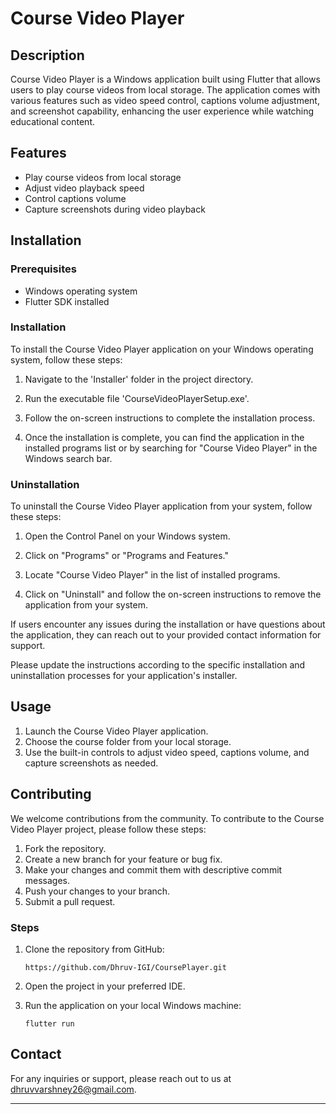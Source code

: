 # Course Video Player

## Description

Course Video Player is a Windows application built using Flutter that allows users to play course videos from local storage. The application comes with various features such as video speed control, captions volume adjustment, and screenshot capability, enhancing the user experience while watching educational content.

## Features

- Play course videos from local storage
- Adjust video playback speed
- Control captions volume
- Capture screenshots during video playback

## Installation

### Prerequisites

- Windows operating system
- Flutter SDK installed

### Installation

To install the Course Video Player application on your Windows operating system, follow these steps:

1. Navigate to the 'Installer' folder in the project directory.

2. Run the executable file 'CourseVideoPlayerSetup.exe'.

3. Follow the on-screen instructions to complete the installation process.

4. Once the installation is complete, you can find the application in the installed programs list or by searching for "Course Video Player" in the Windows search bar.

### Uninstallation

To uninstall the Course Video Player application from your system, follow these steps:

1. Open the Control Panel on your Windows system.

2. Click on "Programs" or "Programs and Features."

3. Locate "Course Video Player" in the list of installed programs.

4. Click on "Uninstall" and follow the on-screen instructions to remove the application from your system.

If users encounter any issues during the installation or have questions about the application, they can reach out to your provided contact information for support.

Please update the instructions according to the specific installation and uninstallation processes for your application's installer.

## Usage

1. Launch the Course Video Player application.
2. Choose the course folder from your local storage.
3. Use the built-in controls to adjust video speed, captions volume, and capture screenshots as needed.

## Contributing

We welcome contributions from the community. To contribute to the Course Video Player project, please follow these steps:

1. Fork the repository.
2. Create a new branch for your feature or bug fix.
3. Make your changes and commit them with descriptive commit messages.
4. Push your changes to your branch.
5. Submit a pull request.

### Steps

1. Clone the repository from GitHub:

   ```
   https://github.com/Dhruv-IGI/CoursePlayer.git
   ```

2. Open the project in your preferred IDE.

3. Run the application on your local Windows machine:

   ```
   flutter run
   ```

## Contact

For any inquiries or support, please reach out to us at [dhruvvarshney26@gmail.com](mailto:dhruvvarshney26@gmail.com).

---


